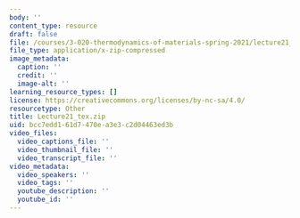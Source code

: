 ```yaml
---
body: ''
content_type: resource
draft: false
file: /courses/3-020-thermodynamics-of-materials-spring-2021/lecture21_tex.zip
file_type: application/x-zip-compressed
image_metadata:
  caption: ''
  credit: ''
  image-alt: ''
learning_resource_types: []
license: https://creativecommons.org/licenses/by-nc-sa/4.0/
resourcetype: Other
title: Lecture21_tex.zip
uid: bcc7edd1-61d7-470e-a3e3-c2d04463ed3b
video_files:
  video_captions_file: ''
  video_thumbnail_file: ''
  video_transcript_file: ''
video_metadata:
  video_speakers: ''
  video_tags: ''
  youtube_description: ''
  youtube_id: ''
---
```

